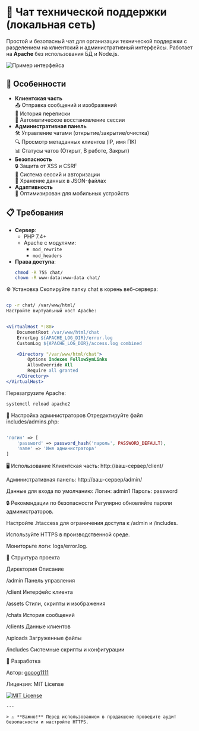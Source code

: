# 💬 Чат технической поддержки (локальная сеть)

Простой и безопасный чат для организации технической поддержки с разделением на клиентский и административный интерфейсы. Работает на **Apache** без использования БД и Node.js.

![Пример интерфейса](https://via.placeholder.com/800x400?text=Скриншот+чата) <!-- Замените на реальный скриншот -->

## 🚀 Особенности
- **Клиентская часть**  
  📤 Отправка сообщений и изображений  
  📅 История переписки  
  🔄 Автоматическое восстановление сессии
- **Административная панель**  
  🛠 Управление чатами (открытие/закрытие/очистка)  
  🔍 Просмотр метаданных клиентов (IP, имя ПК)  
  📊 Статусы чатов (Открыт, В работе, Закрыт)
- **Безопасность**  
  🔒 Защита от XSS и CSRF  
  🔑 Система сессий и авторизации  
  📁 Хранение данных в JSON-файлах
- **Адаптивность**  
  📱 Оптимизирован для мобильных устройств

## 📋 Требования
- **Сервер**: 
  - PHP 7.4+
  - Apache с модулями: 
    - `mod_rewrite` 
    - `mod_headers`
- **Права доступа**:
  ```bash
  chmod -R 755 chat/
  chown -R www-data:www-data chat/
  ```
⚙️ Установка
Скопируйте папку chat в корень веб-сервера:

```bash

cp -r chat/ /var/www/html/
Настройте виртуальный хост Apache:
```
```apache

<VirtualHost *:80>
    DocumentRoot /var/www/html/chat
    ErrorLog ${APACHE_LOG_DIR}/error.log
    CustomLog ${APACHE_LOG_DIR}/access.log combined

    <Directory "/var/www/html/chat">
        Options Indexes FollowSymLinks
        AllowOverride All
        Require all granted
    </Directory>
</VirtualHost>
```
Перезагрузите Apache:

```bash
systemctl reload apache2
```
🔑 Настройка администраторов
Отредактируйте файл includes/admins.php:

```php

'логин' => [
    'password' => password_hash('пароль', PASSWORD_DEFAULT),
    'name' => 'Имя администратора'
]
```
🖥 Использование
Клиентская часть: http://ваш-сервер/client/

Административная панель: http://ваш-сервер/admin/

Данные для входа по умолчанию:
Логин: admin1
Пароль: password

🔒 Рекомендации по безопасности
Регулярно обновляйте пароли администраторов.

Настройте .htaccess для ограничения доступа к /admin и /includes.

Используйте HTTPS в производственной среде.

Мониторьте логи: logs/error.log.

📂 Структура проекта

Директория	Описание

/admin	Панель управления

/client	Интерфейс клиента

/assets	Стили, скрипты и изображения

/chats	История сообщений

/clients	Данные клиентов

/uploads	Загруженные файлы

/includes	Системные скрипты и конфигурации

👥 Разработка

Автор: [gooog1111](https://github.com/gooog1111/)

Лицензия: MIT License


[![MIT License](https://img.shields.io/badge/License-MIT-green.svg)](https://opensource.org/licenses/MIT)
```
---

> ⚠️ **Важно!** Перед использованием в продакшене проведите аудит безопасности и настройте HTTPS.
```
